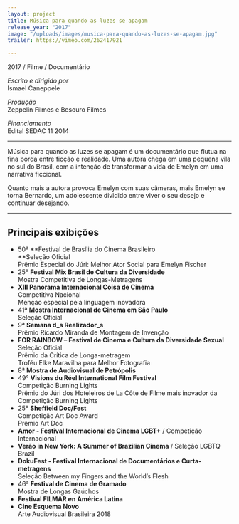 ```yaml
---
layout: project
title: Música para quando as luzes se apagam
release_year: "2017"
image: "/uploads/images/musica-para-quando-as-luzes-se-apagam.jpg"
trailer: https://vimeo.com/262417921

---
```

2017 / Filme / Documentário

_Escrito e dirigido por_  
Ismael Caneppele

_Produção_  
Zeppelin Filmes e Besouro Filmes

_Financiamento_  
Edital SEDAC 11 2014

***

Música para quando as luzes se apagam é um documentário que flutua na fina borda entre ficção e realidade. Uma autora chega em uma pequena vila no sul do Brasil, com a intenção de transformar a vida de Emelyn em uma narrativa ficcional.

Quanto mais a autora provoca Emelyn com suas câmeras, mais Emelyn se torna Bernardo, um adolescente dividido entre viver o seu desejo e continuar desejando.

***

## Principais exibições

* 50ª **Festival de Brasília do Cinema Brasileiro  
  **Seleção Oficial  
  Prêmio Especial do Júri: Melhor Ator Social para Emelyn Fischer
* 25° **Festival Mix Brasil de Cultura da Diversidade**  
  Mostra Competitiva de Longas-Metragens
* **XIII Panorama Internacional Coisa de Cinema**  
  Competitiva Nacional  
  Menção especial pela linguagem inovadora
* 41ª **Mostra Internacional de Cinema em São Paulo**  
  Seleção Oficial
* 9ª **Semana d_s Realizador_s**  
  Prêmio Ricardo Miranda de Montagem de Invenção
* **FOR RAINBOW – Festival de Cinema e Cultura da Diversidade Sexual**  
  Seleção Oficial  
  Prêmio da Crítica de Longa-metragem  
  Troféu Elke Maravilha para Melhor Fotografia
* 8ª **Mostra de Audiovisual de Petrópolis**
* 49° **Visions du Réel International Film Festival**  
  Competição Burning Lights  
  Prêmio do Júri dos Hoteleiros de La Côte de Filme mais inovador da Competição Burning Lights
* 25° **Sheffield Doc/Fest**  
  Competição Art Doc Award  
  Prêmio Art Doc
* **Amor - Festival Internacional de Cinema LGBT+** / Competição Internacional
* **Verão in New York: A Summer of Brazilian Cinema** / Seleção LGBTQ Brazil
* **DokuFest - Festival Internacional de Documentários e Curta-metragens**  
  Seleção Between my Fingers and the World’s Flesh
* 46ª **Festival de Cinema de Gramado**  
  Mostra de Longas Gaúchos
* **Festival FILMAR en América Latina**
* **Cine Esquema Novo**  
  Arte Audiovisual Brasileira 2018